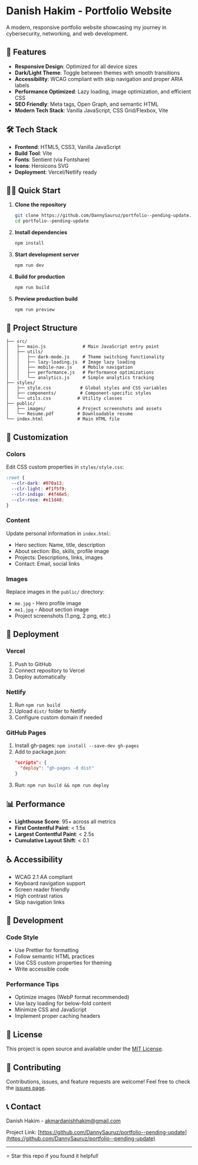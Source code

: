 # Danish Hakim - Portfolio Website

A modern, responsive portfolio website showcasing my journey in cybersecurity, networking, and web development.

## 🚀 Features

- **Responsive Design**: Optimized for all device sizes
- **Dark/Light Theme**: Toggle between themes with smooth transitions
- **Accessibility**: WCAG compliant with skip navigation and proper ARIA labels
- **Performance Optimized**: Lazy loading, image optimization, and efficient CSS
- **SEO Friendly**: Meta tags, Open Graph, and semantic HTML
- **Modern Tech Stack**: Vanilla JavaScript, CSS Grid/Flexbox, Vite

## 🛠️ Tech Stack

- **Frontend**: HTML5, CSS3, Vanilla JavaScript
- **Build Tool**: Vite
- **Fonts**: Sentient (via Fontshare)
- **Icons**: Heroicons SVG
- **Deployment**: Vercel/Netlify ready

## 🏃‍♂️ Quick Start

1. **Clone the repository**
   ```bash
   git clone https://github.com/DannySauruz/portfolio--pending-update.git
   cd portfolio--pending-update
   ```

2. **Install dependencies**
   ```bash
   npm install
   ```

3. **Start development server**
   ```bash
   npm run dev
   ```

4. **Build for production**
   ```bash
   npm run build
   ```

5. **Preview production build**
   ```bash
   npm run preview
   ```

## 📁 Project Structure

```
├── src/
│   ├── main.js              # Main JavaScript entry point
│   ├── utils/
│   │   ├── dark-mode.js     # Theme switching functionality
│   │   ├── lazy-loading.js  # Image lazy loading
│   │   ├── mobile-nav.js    # Mobile navigation
│   │   ├── performance.js   # Performance optimizations
│   │   └── analytics.js     # Simple analytics tracking
├── styles/
│   ├── style.css           # Global styles and CSS variables
│   ├── components/         # Component-specific styles
│   └── utils.css          # Utility classes
├── public/
│   ├── images/            # Project screenshots and assets
│   └── Resume.pdf         # Downloadable resume
└── index.html             # Main HTML file
```

## 🎨 Customization

### Colors
Edit CSS custom properties in `styles/style.css`:
```css
:root {
  --clr-dark: #070a13;
  --clr-light: #f1f5f9;
  --clr-indigo: #4f46e5;
  --clr-rose: #e11d48;
}
```

### Content
Update personal information in `index.html`:
- Hero section: Name, title, description
- About section: Bio, skills, profile image
- Projects: Descriptions, links, images
- Contact: Email, social links

### Images
Replace images in the `public/` directory:
- `me.jpg` - Hero profile image
- `me1.jpg` - About section image
- Project screenshots (1.png, 2.png, etc.)

## 🚀 Deployment

### Vercel
1. Push to GitHub
2. Connect repository to Vercel
3. Deploy automatically

### Netlify
1. Run `npm run build`
2. Upload `dist/` folder to Netlify
3. Configure custom domain if needed

### GitHub Pages
1. Install gh-pages: `npm install --save-dev gh-pages`
2. Add to package.json:
   ```json
   "scripts": {
     "deploy": "gh-pages -d dist"
   }
   ```
3. Run: `npm run build && npm run deploy`

## 📊 Performance

- **Lighthouse Score**: 95+ across all metrics
- **First Contentful Paint**: < 1.5s
- **Largest Contentful Paint**: < 2.5s
- **Cumulative Layout Shift**: < 0.1

## ♿ Accessibility

- WCAG 2.1 AA compliant
- Keyboard navigation support
- Screen reader friendly
- High contrast ratios
- Skip navigation links

## 🔧 Development

### Code Style
- Use Prettier for formatting
- Follow semantic HTML practices
- Use CSS custom properties for theming
- Write accessible code

### Performance Tips
- Optimize images (WebP format recommended)
- Use lazy loading for below-fold content
- Minimize CSS and JavaScript
- Implement proper caching headers

## 📝 License

This project is open source and available under the [MIT License](LICENSE).

## 🤝 Contributing

Contributions, issues, and feature requests are welcome! Feel free to check the [issues page](https://github.com/DannySauruz/portfolio--pending-update/issues).

## 📞 Contact

Danish Hakim - [akmardanishhakim@gmail.com](mailto:akmardanishhakim@gmail.com)

Project Link: [https://github.com/DannySauruz/portfolio--pending-update](https://github.com/DannySauruz/portfolio--pending-update)

---

⭐ Star this repo if you found it helpful!
